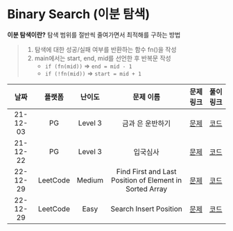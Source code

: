 # Binary Search (이분 탐색)

**이분 탐색이란?** 탐색 범위를 절반씩 줄여가면서 최적해를 구하는 방법

> 1. 탐색에 대한 성공/실패 여부를 반환하는 함수 fn()을 작성
> 1. main에서는 start, end, mid를 선언한 후 반복문 작성
>    - `if (fn(mid))` => `end = mid - 1`
>    - `if (!fn(mid))` => `start = mid + 1`

|   날짜   | 플랫폼 | 난이도  |    문제 이름     |                            문제 링크                             |                                   풀이 링크                                    |
| :------: | :----: | :-----: | :--------------: | :--------------------------------------------------------------: | :----------------------------------------------------------------------------: |
| 21-12-03 |   PG   | Level 3 | 금과 은 운반하기 | [문제](https://programmers.co.kr/learn/courses/30/lessons/86053) | [코드](https://github.com/LeeMir/Algorithm/blob/main/BinarySearch/PG-86053.js) |
| 21-12-22 |   PG   | Level 3 |     입국심사     | [문제](https://programmers.co.kr/learn/courses/30/lessons/43238) | [코드](https://github.com/LeeMir/Algorithm/blob/main/BinarySearch/PG-43238.js) |
| 22-12-29 |   LeetCode   | Medium |     Find First and Last Position of Element in Sorted Array     | [문제](https://leetcode.com/problems/find-first-and-last-position-of-element-in-sorted-array) | [코드](https://github.com/LeeMir/Algorithm/blob/main/BinarySearch/Leetcode-34.js) |
| 22-12-29 |   LeetCode   | Easy |     Search Insert Position    | [문제](https://leetcode.com/problems/search-insert-position) | [코드](https://github.com/LeeMir/Algorithm/blob/main/BinarySearch/Leetcode-35.js) |
